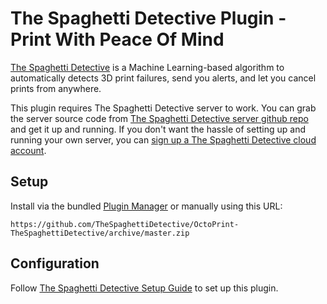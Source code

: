 # The Spaghetti Detective Plugin - Print With Peace Of Mind

[The Spaghetti Detective](https://www.thespaghettidetective.com) is a Machine Learning-based algorithm to automatically detects 3D print failures, send you alerts, and let you cancel prints from anywhere.

This plugin requires The Spaghetti Detective server to work. You can grab the server source code from [The Spaghetti Detective server github repo](https://github.com/TheSpaghettiDetective/TheSpaghettiDetective) and get it up and running. If you don't want the hassle of setting up and running your own server, you can [sign up a The Spaghetti Detective cloud account](https://www.thespaghettidetective.com/accounts/signup/).

## Setup

Install via the bundled [Plugin Manager](https://github.com/foosel/OctoPrint/wiki/Plugin:-Plugin-Manager)
or manually using this URL:

    https://github.com/TheSpaghettiDetective/OctoPrint-TheSpaghettiDetective/archive/master.zip

## Configuration

Follow [The Spaghetti Detective Setup Guide](https://help.thespaghettidetective.com/kb/guide/en/setup-the-spaghetti-detective-using-the-web-app-dbCcgiR0Tr/) to set up this plugin.
